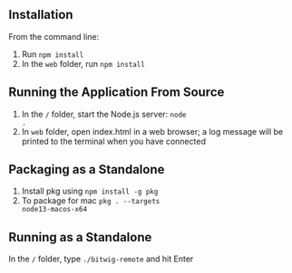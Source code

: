 ## Installation

From the command line:
1. Run <code>npm install</code>
2. In the <code>web</code> folder, run <code>npm install</code>

## Running the Application From Source

1. In the <code>/</code> folder, start the Node.js server: <code>node .</code>
2. In <code>web</code> folder, open index.html in a web browser; a log message will be printed to the terminal when you have connected

## Packaging as a Standalone

1. Install pkg using <code>npm install -g pkg</code>
2. To package for mac <code>pkg . --targets node13-macos-x64</code>

## Running as a Standalone

In the <code>/</code> folder, type <code>./bitwig-remote</code> and hit Enter